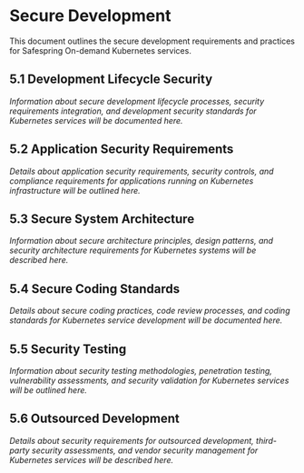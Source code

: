 # Secure Development

This document outlines the secure development requirements and practices for Safespring On-demand Kubernetes services.

## 5.1 Development Lifecycle Security

*Information about secure development lifecycle processes, security requirements integration, and development security standards for Kubernetes services will be documented here.*

## 5.2 Application Security Requirements

*Details about application security requirements, security controls, and compliance requirements for applications running on Kubernetes infrastructure will be outlined here.*

## 5.3 Secure System Architecture

*Information about secure architecture principles, design patterns, and security architecture requirements for Kubernetes systems will be described here.*

## 5.4 Secure Coding Standards

*Details about secure coding practices, code review processes, and coding standards for Kubernetes service development will be documented here.*

## 5.5 Security Testing

*Information about security testing methodologies, penetration testing, vulnerability assessments, and security validation for Kubernetes services will be outlined here.*

## 5.6 Outsourced Development

*Details about security requirements for outsourced development, third-party security assessments, and vendor security management for Kubernetes services will be described here.*
